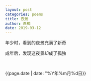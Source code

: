 ```yaml
---
layout: post
categories: poems
title: 夜景
author: 白楊
date: 2019-03-12
---
```


年少时，看到的夜景充满了新奇

成年后，发现这夜景却成了孤独

&nbsp;

{{page.date | date: "%Y年%m月%d日}}

